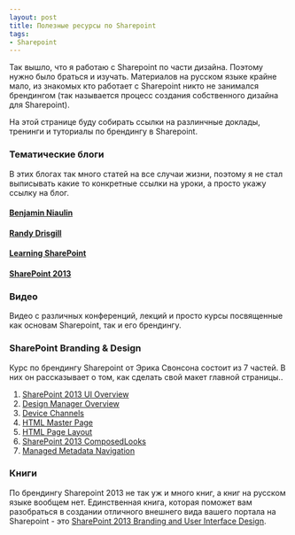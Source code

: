 ```yaml
---
layout: post
title: Полезные ресурсы по Sharepoint
tags:
- Sharepoint
---
```


Так вышло, что я работаю с Sharepoint по части дизайна. Поэтому нужно было браться и изучать. Материалов на русском языке крайне мало, из знакомых кто работает с Sharepoint никто не занимался брендингом (так называется процесс создания собственного дизайна для Sharepoint).

На этой странице буду собирать ссылки на разлинчные доклады, тренинги и туториалы по брендингу в Sharepoint.

### Тематические блоги

В этих блогах так много статей на все случаи жизни, поэтому я не стал выписывать какие то конкретные ссылки на уроки, а просто укажу ссылку на блог.

#### [Benjamin Niaulin](http://bniaulin.wordpress.com/)

#### [Randy Drisgill](http://blog.drisgill.com/)

#### [Learning SharePoint](http://www.learningsharepoint.com/)

#### [SharePoint 2013](http://sp2013.blogspot.ru/)

### Видео

Видео с различных конференций, лекций и просто курсы посвященные как основам Sharepoint, так и его брендингу.

### SharePoint Branding & Design

Курс по брендингу Sharepoint от Эрика Свонсона состоит из 7 частей. В них он рассказывает о том, как сделать свой макет главной страницы..

1. [SharePoint 2013 UI Overview](http://www.youtube.com/watch?v=NtebTdxSftQ)
2. [Design Manager Overview](http://www.youtube.com/watch?v=kItYpLwK0bM)
3. [Device Channels](http://www.youtube.com/watch?v=9Ul8YanNBAY)
4. [HTML Master Page](http://www.youtube.com/watch?v=Y9MmWVOVDlU)
5. [HTML Page Layout](http://www.youtube.com/watch?v=nhzTHGkghDw)
6. [SharePoint 2013 ComposedLooks](http://www.youtube.com/watch?v=Ob6EjMeUCgw)
7. [Managed Metadata Navigation](http://www.youtube.com/watch?v=xOuWOAjeJr8)

### Книги

По брендингу Sharepoint 2013 не так уж и много книг, а книг на русском языке вообщем нет. Единственная книга, которая поможет вам разобраться в создании отличного внешнего вида вашего портала на Sharepoint - это [SharePoint 2013 Branding and User Interface Design](http://it-ebooks.info/book/3049/).

